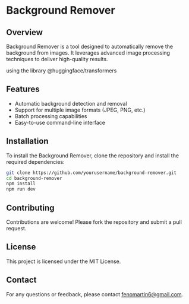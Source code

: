 # Background Remover

## Overview

Background Remover is a tool designed to automatically remove the background from images. It leverages advanced image processing techniques to deliver high-quality results.

using the library @huggingface/transformers

## Features

- Automatic background detection and removal
- Support for multiple image formats (JPEG, PNG, etc.)
- Batch processing capabilities
- Easy-to-use command-line interface

## Installation

To install the Background Remover, clone the repository and install the required dependencies:

```bash
git clone https://github.com/yourusername/background-remover.git
cd background-remover
npm install
npm run dev
```

## Contributing

Contributions are welcome! Please fork the repository and submit a pull request.

## License

This project is licensed under the MIT License.

## Contact

For any questions or feedback, please contact [fenomartin6@gmail.com](mailto:fenomartin6@gmail.com).
